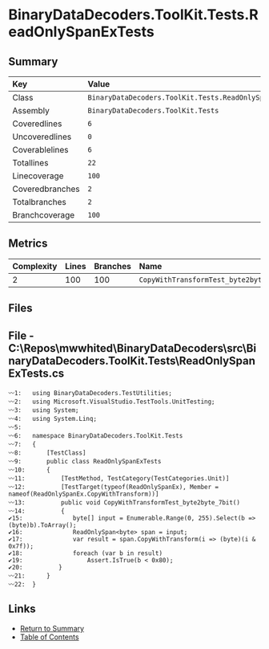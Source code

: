 ﻿# BinaryDataDecoders.ToolKit.Tests.ReadOnlySpanExTests

## Summary

| Key             | Value                                                  |
| :-------------- | :----------------------------------------------------- |
| Class           | `BinaryDataDecoders.ToolKit.Tests.ReadOnlySpanExTests` |
| Assembly        | `BinaryDataDecoders.ToolKit.Tests`                     |
| Coveredlines    | `6`                                                    |
| Uncoveredlines  | `0`                                                    |
| Coverablelines  | `6`                                                    |
| Totallines      | `22`                                                   |
| Linecoverage    | `100`                                                  |
| Coveredbranches | `2`                                                    |
| Totalbranches   | `2`                                                    |
| Branchcoverage  | `100`                                                  |

## Metrics

| Complexity | Lines | Branches | Name                                   |
| :--------- | :---- | :------- | :------------------------------------- |
| 2          | 100   | 100      | `CopyWithTransformTest_byte2byte_7bit` |

## Files

## File - C:\Repos\mwwhited\BinaryDataDecoders\src\BinaryDataDecoders.ToolKit.Tests\ReadOnlySpanExTests.cs

```CSharp
〰1:   using BinaryDataDecoders.TestUtilities;
〰2:   using Microsoft.VisualStudio.TestTools.UnitTesting;
〰3:   using System;
〰4:   using System.Linq;
〰5:   
〰6:   namespace BinaryDataDecoders.ToolKit.Tests
〰7:   {
〰8:       [TestClass]
〰9:       public class ReadOnlySpanExTests
〰10:      {
〰11:          [TestMethod, TestCategory(TestCategories.Unit)]
〰12:          [TestTarget(typeof(ReadOnlySpanEx), Member = nameof(ReadOnlySpanEx.CopyWithTransform))]
〰13:          public void CopyWithTransformTest_byte2byte_7bit()
〰14:          {
✔15:              byte[] input = Enumerable.Range(0, 255).Select(b => (byte)b).ToArray();
✔16:              ReadOnlySpan<byte> span = input;
✔17:              var result = span.CopyWithTransform(i => (byte)(i & 0x7f));
✔18:              foreach (var b in result)
✔19:                  Assert.IsTrue(b < 0x80);
✔20:          }
〰21:      }
〰22:  }
```

## Links

* [Return to Summary](Summary.md)
* [Table of Contents](../TOC.md)

